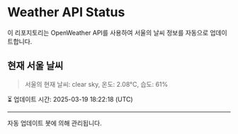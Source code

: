 
# Weather API Status

이 리포지토리는 OpenWeather API를 사용하여 서울의 날씨 정보를 자동으로 업데이트합니다.

## 현재 서울 날씨
> 서울의 현재 날씨: clear sky, 온도: 2.08°C, 습도: 61%

⏳ 업데이트 시간: 2025-03-19 18:22:18 (UTC)

---
자동 업데이트 봇에 의해 관리됩니다.
